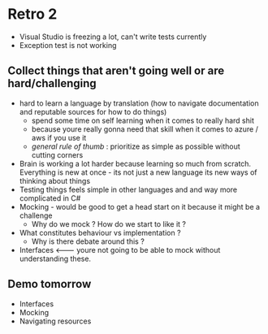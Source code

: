 # Retro 2 

- Visual Studio is freezing a lot, can't write tests currently
- Exception test is not working 

## Collect things that aren't going well or are hard/challenging

- hard to learn a language by translation (how to navigate documentation and reputable sources for how to do things)
  - spend some time on self learning when it comes to really hard shit
  - because youre really gonna need that skill when it comes to azure / aws if you use it
  - *general rule of thumb* : prioritize as simple as possible without cutting corners
- Brain is working a lot harder because learning so much from scratch. Everything is new at once - its not just a new language its new ways of thinking about things
- Testing things feels simple in other languages and and way more complicated in C#
- Mocking - would be good to get a head start on it because it might be a challenge
  - Why do we mock ? How do we start to like it ?
- What constitutes behaviour vs implementation ? 
  - Why is there debate around this ?
- Interfaces <--- youre not going to be able to mock without understanding these.

## Demo tomorrow

- Interfaces
- Mocking
- Navigating resources